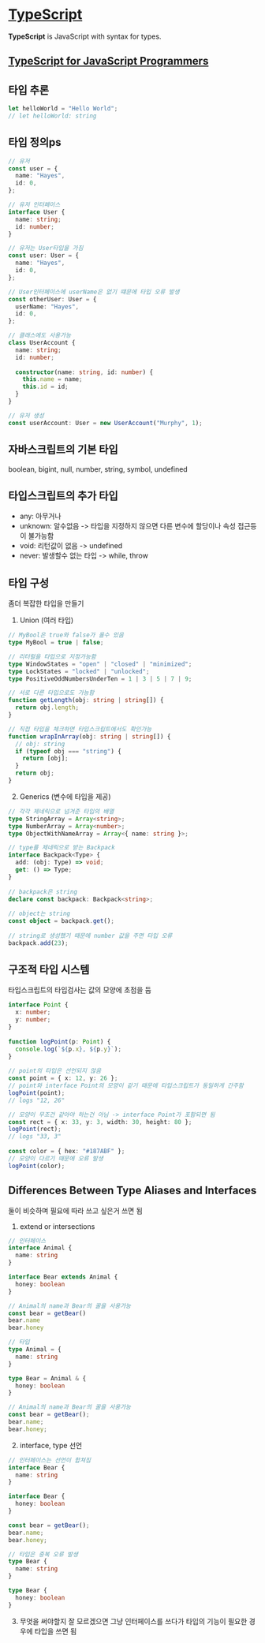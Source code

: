 # [TypeScript](https://www.typescriptlang.org/)
**TypeScript**  is JavaScript with syntax for types.

## [TypeScript for JavaScript Programmers](https://www.typescriptlang.org/docs/handbook/typescript-in-5-minutes.html)

## 타입 추론
```ts
let helloWorld = "Hello World";
// let helloWorld: string
```

## 타입 정의ps
```ts
// 유저 
const user = {
  name: "Hayes",
  id: 0,
};

// 유저 인터페이스
interface User {
  name: string;
  id: number;
}

// 유저는 User타입을 가짐
const user: User = {
  name: "Hayes",
  id: 0,
};

// User인터페이스에 userName은 없기 떄문에 타입 오류 발생
const otherUser: User = {
  userName: "Hayes",
  id: 0,
};

// 클래스에도 사용가능
class UserAccount {
  name: string;
  id: number;
 
  constructor(name: string, id: number) {
    this.name = name;
    this.id = id;
  }
}

// 유저 생성
const userAccount: User = new UserAccount("Murphy", 1);
```


## 자바스크립트의 기본 타입
boolean, bigint, null, number, string, symbol, undefined

## 타입스크립트의 추가 타입
- any: 아무거나
- unknown: 알수없음 -> 타입을 지정하지 않으면 다른 변수에 할당이나 속성 접근등이 불가능함
- void: 리턴값이 없음 -> undefined
- never: 발생할수 없는 타입 -> while, throw

## 타입 구성
좀더 복잡한 타입을 만들기 

1. Union (여러 타입) 
 
```ts
// MyBool은 true와 false가 올수 있음
type MyBool = true | false;

// 리터럴을 타입으로 지정가능함
type WindowStates = "open" | "closed" | "minimized";
type LockStates = "locked" | "unlocked";
type PositiveOddNumbersUnderTen = 1 | 3 | 5 | 7 | 9;

// 서로 다른 타입으로도 가능함
function getLength(obj: string | string[]) {
  return obj.length;
}

// 직접 타입을 체크하면 타입스크립트에서도 확인가능
function wrapInArray(obj: string | string[]) {
  // obj: string
  if (typeof obj === "string") {
    return [obj];
  }
  return obj;
}
```

2. Generics (변수에 타입을 제공) 
 
```ts
// 각각 제네릭으로 넘겨준 타입의 배열
type StringArray = Array<string>;
type NumberArray = Array<number>;
type ObjectWithNameArray = Array<{ name: string }>;

// type를 제네릭으로 받는 Backpack
interface Backpack<Type> {
  add: (obj: Type) => void;
  get: () => Type;
}
 
// backpack은 string
declare const backpack: Backpack<string>;
 
// object는 string
const object = backpack.get();
 
// string로 생성했기 때문에 number 값을 주면 타입 오류
backpack.add(23);
```


## 구조적 타입 시스템
타입스크립트의 타입검사는 값의 모양에 초점을 둠
```ts
interface Point {
  x: number;
  y: number;
}
 
function logPoint(p: Point) {
  console.log(`${p.x}, ${p.y}`);
}
 
// point의 타입은 선언되지 않음
const point = { x: 12, y: 26 };
// point와 interface Point의 모양이 같기 때문에 타입스크립트가 동일하게 간주함
logPoint(point);
// logs "12, 26"

// 모양이 무조건 같아야 하는건 아님 -> interface Point가 포함되면 됨
const rect = { x: 33, y: 3, width: 30, height: 80 };
logPoint(rect); 
// logs "33, 3"
 
const color = { hex: "#187ABF" };
// 모양이 다르기 때문에 오류 발생
logPoint(color);
```

## Differences Between Type Aliases and Interfaces
둘이 비슷하며 필요에 따라 쓰고 싶은거 쓰면 됨
1. extend or intersections  

```ts
// 인터페이스
interface Animal {
  name: string
}

interface Bear extends Animal {
  honey: boolean
}

// Animal의 name과 Bear의 꿀을 사용가능
const bear = getBear() 
bear.name
bear.honey

// 타입
type Animal = {
  name: string
}

type Bear = Animal & { 
  honey: boolean 
}

// Animal의 name과 Bear의 꿀을 사용가능
const bear = getBear();
bear.name;
bear.honey;
```

2. interface, type 선언 

```ts
// 인터페이스는 선언이 합쳐짐
interface Bear {
  name: string
}

interface Bear {
  honey: boolean
}

const bear = getBear();
bear.name;
bear.honey;

// 타입은 중복 오류 발생
type Bear {
  name: string
}

type Bear {
  honey: boolean
}
```

3. 무엇을 써야할지 잘 모르겠으면 그냥 인터페이스를 쓰다가 타입의 기능이 필요한 경우에 타입을 쓰면 됨 